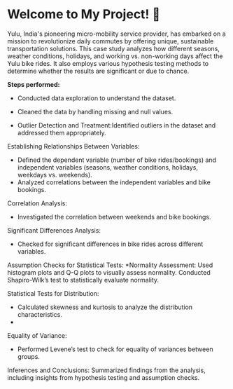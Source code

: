 # Welcome to My Project! 🚀

Yulu, India's pioneering micro-mobility service provider, has embarked on a mission to revolutionize daily commutes by offering unique, sustainable transportation solutions.
This case study analyzes how different seasons, weather conditions, holidays, and working vs. non-working days affect the Yulu bike rides. 
It also employs various hypothesis testing methods to determine whether the results are significant or due to chance.

**Steps performed:**
* Conducted data exploration to understand the dataset.
* Cleaned the data by handling missing and null values.

* Outlier Detection and Treatment:Identified outliers in the dataset and addressed them appropriately.
  
Establishing Relationships Between Variables:

* Defined the dependent variable (number of bike rides/bookings) and independent variables (seasons, weather conditions, holidays, weekdays vs. weekends).
* Analyzed correlations between the independent variables and bike bookings.
  
Correlation Analysis:

* Investigated the correlation between weekends and bike bookings.

Significant Differences Analysis:
* Checked for significant differences in bike rides across different variables.

Assumption Checks for Statistical Tests:
*Normality Assessment:
    Used histogram plots and Q-Q plots to visually assess normality.
    Conducted Shapiro-Wilk’s test to statistically evaluate normality.
    
Statistical Tests for Distribution:
* Calculated skewness and kurtosis to analyze the distribution characteristics.
* 
Equality of Variance:
* Performed Levene’s test to check for equality of variances between groups.

Inferences and Conclusions:
Summarized findings from the analysis, including insights from hypothesis testing and assumption checks.
